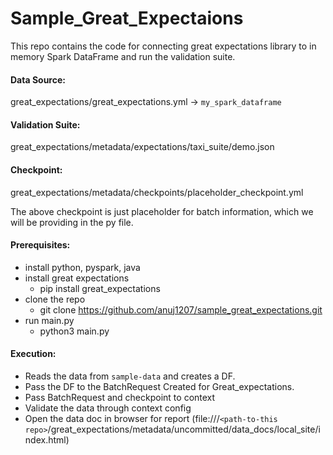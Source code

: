 # Sample_Great_Expectaions

This repo contains the code for connecting great expectations library to in memory Spark DataFrame and run the validation suite.

#### Data Source:
great_expectations/great_expectations.yml -> `my_spark_dataframe`

#### Validation Suite:
great_expectations/metadata/expectations/taxi_suite/demo.json
#### Checkpoint:
great_expectations/metadata/checkpoints/placeholder_checkpoint.yml

The above checkpoint is just placeholder for batch information, which we will be providing in the py file.

#### Prerequisites:
- install python, pyspark, java
- install great expectations
  - pip install great_expectations
- clone the repo
  - git clone https://github.com/anuj1207/sample_great_expectations.git
- run main.py
  - python3 main.py

#### Execution:
- Reads the data from `sample-data` and creates a DF.
- Pass the DF to the BatchRequest Created for Great_expectations.
- Pass BatchRequest and checkpoint to context
- Validate the data through context config
- Open the data doc in browser for report (file:///`<path-to-this repo>`/great_expectations/metadata/uncommitted/data_docs/local_site/index.html)
